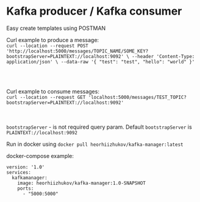 # Kafka producer / Kafka consumer

Easy create templates using POSTMAN

Curl example to produce a message: </br>
`curl --location --request POST 'http://localhost:5000/messages/TOPIC_NAME/SOME_KEY?bootstrapServer=PLAINTEXT://localhost:9092' \
--header 'Content-Type: application/json' \
--data-raw '{
"test": "test",
"hello": "world"
}'`

</br></br>

Curl example to consume messages: </br>
`curl --location --request GET 'localhost:5000/messages/TEST_TOPIC?bootstrapServer=PLAINTEXT://localhost:9092'`

</br></br>
`bootstrapServer` - is not required query param. Default `bootstrapServer` is `PLAINTEXT://localhost:9092`

Run in docker using
`docker pull heorhiizhukov/kafka-manager:latest`

docker-compose example:

````
version: '1.0'
services:
  kafkamanager:
    image: heorhiizhukov/kafka-manager:1.0-SNAPSHOT
    ports:
      - "5000:5000"
````
